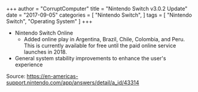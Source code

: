 +++
author = "CorruptComputer"
title = "Nintendo Switch v3.0.2 Update"
date = "2017-09-05"
categories = [
    "Nintendo Switch",
]
tags = [
    "Nintendo Switch",
    "Operating System"
]
+++

* Nintendo Switch Online
    * Added online play in Argentina, Brazil, Chile, Colombia, and Peru. This is currently available for free until the paid online service launches in 2018.
* General system stability improvements to enhance the user's experience

Source: https://en-americas-support.nintendo.com/app/answers/detail/a_id/43314